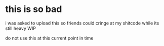 # this is so bad

i was asked to upload this so friends could cringe at my shitcode while its still heavy WIP

do not use this at this current point in time